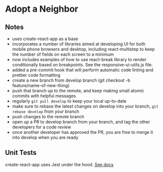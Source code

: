 # Adopt a Neighbor

## Notes

- uses create-react-app as a base
- incorporates a number of libraries aimed at developing UI for both mobile phone browsers and desktop, including react-multistep to keep the number of fields on each screen to a minimum
- now includes examples of how to use react-break library to render conditionally based on breakpoints. See the responsive-ui-utils.js file.
- added a pre-commit hook that will perform automatic code linting and prettier code formatting
- create a new branch from develop branch (git checkout -b feature/name-of-new-thing)
- push that branch up to the remote, and keep making small atomic commits with helpful messages
- regularly `git pull develop` to keep your local up-to-date
- make sure to rebase the latest changes on develop into your branch, `git rebase develop` from your branch
- push changes to the remote branch
- open up a PR to develop branch from your branch, and tag the other developers for a code review
- once another developer has approved the PR, you are free to merge it into develop when you are ready

## Unit Tests

create-react-app uses Jest under the hood. [See docs ](https://create-react-app.dev/docs/running-tests/)
